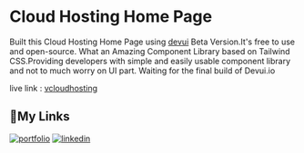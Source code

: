 
# Cloud Hosting Home Page

Built this Cloud Hosting Home Page using [devui](https://www.devui.io/) Beta Version.It's free to use and open-source.
What an Amazing Component Library based on Tailwind CSS.Providing developers with simple and easily usable component library and  not to much worry on UI part. Waiting for the final build of Devui.io

live link :  [vcloudhosting](https://vcloudhosting.netlify.app/)

## 🔗My Links
[![portfolio](https://img.shields.io/badge/my_portfolio-000?style=for-the-badge&logo=ko-fi&logoColor=white)](https://vivektenali.netlify.app/)
[![linkedin](https://img.shields.io/badge/linkedin-0A66C2?style=for-the-badge&logo=linkedin&logoColor=white)](https://www.linkedin.com/in/vivektenali/)


